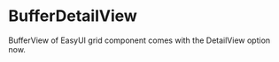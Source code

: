 BufferDetailView
================

BufferView of EasyUI grid component comes with the DetailView option now.

